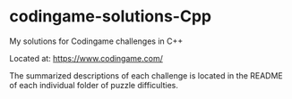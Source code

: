 # codingame-solutions-Cpp
My solutions for Codingame challenges in C++

Located at: https://www.codingame.com/

The summarized descriptions of each challenge is located in the README of each individual folder of puzzle difficulties.
